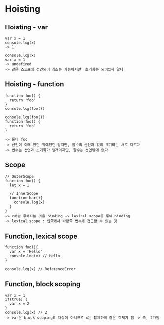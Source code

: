# Hoisting
## Hoisting - var
```
var x = 1
console.log(x)
-> 1

console.log(x)
var x = 1
-> undefined
-> 같은 스코프에 선언되어 참조는 가능하지만, 초기화는 되어있지 않다
```
## Hoisting - function
```
function foo() {
  return 'foo'
}
console.log(foo())

console.log(foo())
function foo() {
  return 'foo'
}

-> 둘다 foo
-> 선언이 아래 있던 위에있던 같지만, 함수의 선언과 값의 초기화는 서로 다르다
-> 변수는 선언과 초기화가 별개이지만, 함수는 선언밖에 없다
```


## Scope
```
// OuterScope
function foo() {
  let x = 1
  
  // InnerScope
  function bar(){
    console.log(x)
  }
}
-> x처럼 묶어지는 것을 binding -> lexical scope를 통해 binding
-> lexical scope : 안쪽에서 바깥쪽 변수에 접근할 수 있는 것
```

## Function, lexical scope
```
function foo(){
  var x = 'Hello'
  console.log(x) // Hello
}

console.log(x) // ReferenceError
```

## Function, block scoping
```
var x = 1
if(true) {
  var x = 2
}
console.log(x) // 2
-> var은 block scoping의 대상이 아니므로 x는 합체하여 같은 객체가 됨 -> 즉, 2가됨
```
